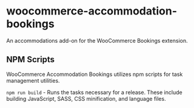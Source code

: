 woocommerce-accommodation-bookings
====================

An accommodations add-on for the WooCommerce Bookings extension.

## NPM Scripts

WooCommerce Accommodation Bookings utilizes npm scripts for task management utilities.

`npm run build` - Runs the tasks necessary for a release. These include building JavaScript, SASS, CSS minification, and language files.
